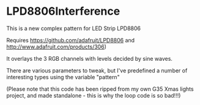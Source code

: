 LPD8806Interference
===================

This is a new complex pattern for LED Strip LPD8806

Requires https://github.com/adafruit/LPD8806 and http://www.adafruit.com/products/306)

It overlays the 3 RGB channels with levels decided by sine waves.

There are various parameters to tweak, but I've predefined a number of interesting types using the variable "pattern"

(Please note that this code has been ripped from my own G35 Xmas lights project, and made standalone - this is why the loop code is so bad!!!)
